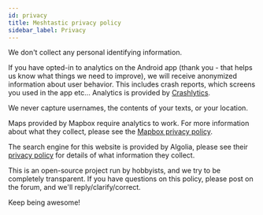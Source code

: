 ```yaml
---
id: privacy
title: Meshtastic privacy policy
sidebar_label: Privacy
---
```


We don't collect any personal identifying information.  

If you have opted-in to analytics on the Android app (thank you - that helps us know what things we need to improve), we will receive anonymized information about user behavior.  This includes crash reports,  which screens you used in the app etc... Analytics is provided by [Crashlytics](https://firebase.google.com/products/crashlytics).

We never capture usernames, the contents of your texts, or your location.

Maps provided by Mapbox require analytics to work. For more information about what they collect, please see the [Mapbox privacy policy](https://www.mapbox.com/legal/privacy/).

The search engine for this website is provided by Algolia, please see their [privacy policy](https://www.algolia.com/policies/privacy/) for details of what information they collect.

This is an open-source project run by hobbyists, and we try to be completely transparent.  If you have questions on this policy, please post on the forum, and we'll reply/clarify/correct.

Keep being awesome!
